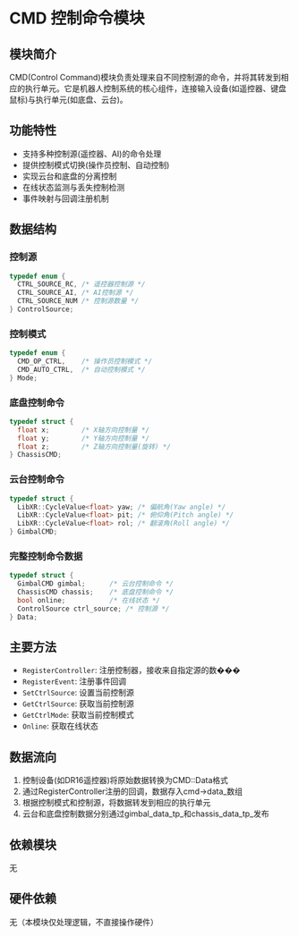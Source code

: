 # CMD 控制命令模块

## 模块简介
CMD(Control Command)模块负责处理来自不同控制源的命令，并将其转发到相应的执行单元。它是机器人控制系统的核心组件，连接输入设备(如遥控器、键盘鼠标)与执行单元(如底盘、云台)。

## 功能特性
- 支持多种控制源(遥控器、AI)的命令处理
- 提供控制模式切换(操作员控制、自动控制)
- 实现云台和底盘的分离控制
- 在线状态监测与丢失控制检测
- 事件映射与回调注册机制

## 数据结构
### 控制源
```cpp
typedef enum {
  CTRL_SOURCE_RC, /* 遥控器控制源 */
  CTRL_SOURCE_AI, /* AI控制源 */
  CTRL_SOURCE_NUM /* 控制源数量 */
} ControlSource;
```

### 控制模式
```cpp
typedef enum {
  CMD_OP_CTRL,    /* 操作员控制模式 */
  CMD_AUTO_CTRL,  /* 自动控制模式 */
} Mode;
```

### 底盘控制命令
```cpp
typedef struct {
  float x;        /* X轴方向控制量 */
  float y;        /* Y轴方向控制量 */
  float z;        /* Z轴方向控制量(旋转) */
} ChassisCMD;
```

### 云台控制命令
```cpp
typedef struct {
  LibXR::CycleValue<float> yaw; /* 偏航角(Yaw angle) */
  LibXR::CycleValue<float> pit; /* 俯仰角(Pitch angle) */
  LibXR::CycleValue<float> rol; /* 翻滚角(Roll angle) */
} GimbalCMD;
```

### 完整控制命令数据
```cpp
typedef struct {
  GimbalCMD gimbal;      /* 云台控制命令 */
  ChassisCMD chassis;    /* 底盘控制命令 */
  bool online;           /* 在线状态 */
  ControlSource ctrl_source; /* 控制源 */
} Data;
```

## 主要方法
- `RegisterController`: 注册控制器，接收来自指定源的数���
- `RegisterEvent`: 注册事件回调
- `SetCtrlSource`: 设置当前控制源
- `GetCtrlSource`: 获取当前控制源
- `GetCtrlMode`: 获取当前控制模式
- `Online`: 获取在线状态


## 数据流向
1. 控制设备(如DR16遥控器)将原始数据转换为CMD::Data格式
2. 通过RegisterController注册的回调，数据存入cmd->data_数组
3. 根据控制模式和控制源，将数据转发到相应的执行单元
4. 云台和底盘控制数据分别通过gimbal_data_tp_和chassis_data_tp_发布

## 依赖模块
无

## 硬件依赖
无（本模块仅处理逻辑，不直接操作硬件）
